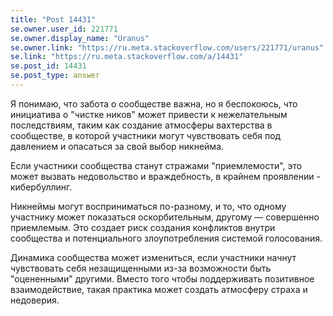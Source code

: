 ```yaml
---
title: "Post 14431"
se.owner.user_id: 221771
se.owner.display_name: "Uranus"
se.owner.link: "https://ru.meta.stackoverflow.com/users/221771/uranus"
se.link: "https://ru.meta.stackoverflow.com/a/14431"
se.post_id: 14431
se.post_type: answer
---
```

<p>Я понимаю, что забота о сообществе важна, но я беспокоюсь, что инициатива о &quot;чистке ников&quot; может привести к нежелательным последствиям, таким как создание атмосферы вахтерства в сообществе, в которой участники могут чувствовать себя под давлением и опасаться за свой выбор никнейма.</p>
<p>Если участники сообщества станут стражами &quot;приемлемости&quot;, это может вызвать недовольство и враждебность, в крайнем проявлении - кибербуллинг.</p>
<p>Никнеймы могут восприниматься по-разному, и то, что одному участнику может показаться оскорбительным, другому — совершенно приемлемым. Это создает риск создания конфликтов внутри сообщества и потенциального злоупотребления системой голосования.</p>
<p>Динамика сообщества может измениться, если участники начнут чувствовать себя незащищенными из-за возможности быть &quot;оцененными&quot; другими. Вместо того чтобы поддерживать позитивное взаимодействие, такая практика может создать атмосферу страха и недоверия.</p>
